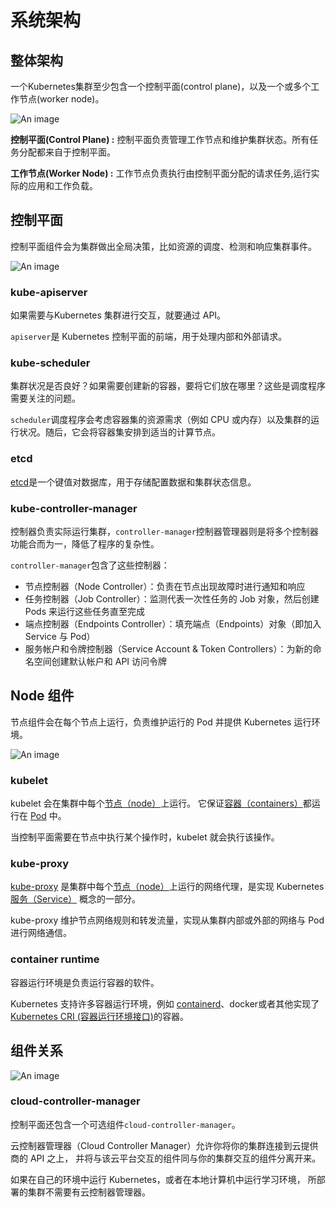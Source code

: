 # 系统架构

## 整体架构

一个Kubernetes集群至少包含一个控制平面(control plane)，以及一个或多个工作节点(worker node)。

![An image](/img/linux/management/07.svg)

**控制平面(Control Plane) :** 控制平面负责管理工作节点和维护集群状态。所有任务分配都来自于控制平面。

**工作节点(Worker Node) :** 工作节点负责执行由控制平面分配的请求任务,运行实际的应用和工作负载。

## 控制平面

控制平面组件会为集群做出全局决策，比如资源的调度、检测和响应集群事件。

![An image](/img/linux/management/02.png)

### kube-apiserver

如果需要与Kubernetes 集群进行交互，就要通过 API。

`apiserver`是 Kubernetes 控制平面的前端，用于处理内部和外部请求。

### kube-scheduler

集群状况是否良好？如果需要创建新的容器，要将它们放在哪里？这些是调度程序需要关注的问题。

`scheduler`调度程序会考虑容器集的资源需求（例如 CPU 或内存）以及集群的运行状况。随后，它会将容器集安排到适当的计算节点。

### etcd

[etcd](https://www.redhat.com/zh/topics/containers/what-is-etcd)是一个键值对数据库，用于存储配置数据和集群状态信息。

### kube-controller-manager

控制器负责实际运行集群，`controller-manager`控制器管理器则是将多个控制器功能合而为一，降低了程序的复杂性。

`controller-manager`包含了这些控制器：

- 节点控制器（Node Controller）：负责在节点出现故障时进行通知和响应
- 任务控制器（Job Controller）：监测代表一次性任务的 Job 对象，然后创建 Pods 来运行这些任务直至完成
- 端点控制器（Endpoints Controller）：填充端点（Endpoints）对象（即加入 Service 与 Pod）
- 服务帐户和令牌控制器（Service Account & Token Controllers）：为新的命名空间创建默认帐户和 API 访问令牌

## Node 组件

节点组件会在每个节点上运行，负责维护运行的 Pod 并提供 Kubernetes 运行环境。

![An image](/img/linux/management/03.png)

### kubelet

kubelet 会在集群中每个[节点（node）](https://kubernetes.io/zh-cn/docs/concepts/architecture/nodes/)上运行。 它保证[容器（containers）](https://kubernetes.io/zh-cn/docs/concepts/overview/what-is-kubernetes/#why-containers)都运行在 [Pod](https://kubernetes.io/zh-cn/docs/concepts/workloads/pods/) 中。

当控制平面需要在节点中执行某个操作时，kubelet 就会执行该操作。

### kube-proxy

[kube-proxy](https://kubernetes.io/zh-cn/docs/reference/command-line-tools-reference/kube-proxy/) 是集群中每个[节点（node）](https://kubernetes.io/zh-cn/docs/concepts/architecture/nodes/)上运行的网络代理，是实现 Kubernetes [服务（Service）](https://kubernetes.io/zh-cn/docs/concepts/services-networking/service/) 概念的一部分。

kube-proxy 维护节点网络规则和转发流量，实现从集群内部或外部的网络与 Pod 进行网络通信。

### container runtime

容器运行环境是负责运行容器的软件。

Kubernetes 支持许多容器运行环境，例如 [containerd](https://containerd.io/docs/)、docker或者其他实现了 [Kubernetes CRI (容器运行环境接口)](https://github.com/kubernetes/community/blob/master/contributors/devel/sig-node/container-runtime-interface.md)的容器。

## 组件关系

![An image](/img/linux/management/04.png)

### cloud-controller-manager

控制平面还包含一个可选组件`cloud-controller-manager`。

云控制器管理器（Cloud Controller Manager）允许你将你的集群连接到云提供商的 API 之上， 并将与该云平台交互的组件同与你的集群交互的组件分离开来。

如果在自己的环境中运行 Kubernetes，或者在本地计算机中运行学习环境， 所部署的集群不需要有云控制器管理器。
